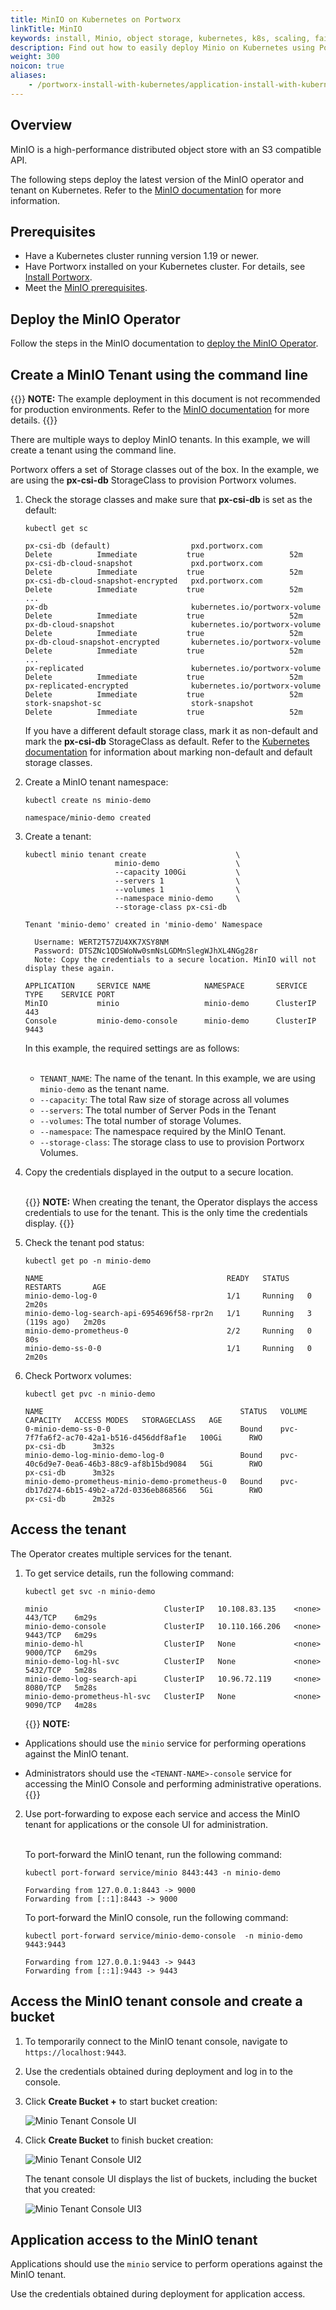 ```yaml
---
title: MinIO on Kubernetes on Portworx
linkTitle: MinIO
keywords: install, Minio, object storage, kubernetes, k8s, scaling, failover
description: Find out how to easily deploy Minio on Kubernetes using Portworx to preserve state!
weight: 300
noicon: true
aliases:
    - /portworx-install-with-kubernetes/application-install-with-kubernetes/minio
---
```


## Overview
MinIO is a high-performance distributed object store with an S3 compatible API.
   
The following steps deploy the latest version of the MinIO operator and tenant on Kubernetes. Refer to the [MinIO documentation](https://min.io/docs/minio/kubernetes/upstream/operations/installation.html) for more information.

## Prerequisites

- Have a Kubernetes cluster running version 1.19 or newer.
- Have Portworx installed on your Kubernetes cluster. For details, see [Install Portworx](/install-portworx/).
- Meet the [MinIO prerequisites](https://min.io/docs/minio/kubernetes/upstream/operations/installation.html#prerequisites).

## Deploy the MinIO Operator

Follow the steps in the MinIO documentation to [deploy the MinIO Operator](https://min.io/docs/minio/kubernetes/upstream/operations/installation.html#procedure).

## Create a MinIO Tenant using the command line

{{<info>}}
**NOTE:** The example deployment in this document is not recommended for production environments. Refer to the [MinIO documentation](https://min.io/docs/minio/kubernetes/upstream/operations/install-deploy-manage/deploy-minio-tenant.html#minio-k8s-deploy-minio-tenant) for more details.
{{</info>}}

There are multiple ways to deploy MinIO tenants. In this example, we will create a tenant using the command line.

Portworx offers a set of Storage classes out of the box. In the example, we are using the **px-csi-db** StorageClass to provision Portworx volumes.

1. Check the storage classes and make sure that **px-csi-db** is set as the default:

    ```text
    kubectl get sc
    ```
    ```output
    px-csi-db (default)                  pxd.portworx.com                Delete          Immediate           true                   52m
    px-csi-db-cloud-snapshot             pxd.portworx.com                Delete          Immediate           true                   52m
    px-csi-db-cloud-snapshot-encrypted   pxd.portworx.com                Delete          Immediate           true                   52m
    ...
    px-db                                kubernetes.io/portworx-volume   Delete          Immediate           true                   52m
    px-db-cloud-snapshot                 kubernetes.io/portworx-volume   Delete          Immediate           true                   52m
    px-db-cloud-snapshot-encrypted       kubernetes.io/portworx-volume   Delete          Immediate           true                   52m
    ...
    px-replicated                        kubernetes.io/portworx-volume   Delete          Immediate           true                   52m
    px-replicated-encrypted              kubernetes.io/portworx-volume   Delete          Immediate           true                   52m
    stork-snapshot-sc                    stork-snapshot                  Delete          Immediate           true                   52m
    ```

    If you have a different default storage class, mark it as non-default and mark the **px-csi-db**  StorageClass as default. Refer to the [Kubernetes documentation](https://kubernetes.io/docs/tasks/administer-cluster/change-default-storage-class/#changing-the-default-storageclass) for information about marking non-default and default storage classes.

2. Create a MinIO tenant namespace:

    ```text
    kubectl create ns minio-demo
    ```
    ```output
    namespace/minio-demo created
    ```

3. Create a tenant:

    ```text
    kubectl minio tenant create                    \
                        minio-demo                 \
                        --capacity 100Gi           \
                        --servers 1                \
                        --volumes 1                \
                        --namespace minio-demo     \
                        --storage-class px-csi-db
    ```
    ```output
    Tenant 'minio-demo' created in 'minio-demo' Namespace

      Username: WERT2T57ZU4XK7XSY8NM
      Password: DTSZNc1QDSWoNw0smNsLGDMnSlegWJhXL4NGg28r
      Note: Copy the credentials to a secure location. MinIO will not display these again.

    APPLICATION     SERVICE NAME            NAMESPACE       SERVICE TYPE    SERVICE PORT
    MinIO           minio                   minio-demo      ClusterIP       443
    Console         minio-demo-console      minio-demo      ClusterIP       9443
    ```

    In this example, the required settings are as follows:<br><br>

    * `TENANT_NAME`: The name of the tenant. In this example, we are using `minio-demo` as the tenant name.
    * `--capacity`: The total Raw size of storage across all volumes
    * `--servers`: The total number of Server Pods in the Tenant
    * `--volumes`: The total number of storage Volumes.
    * `--namespace`: The namespace required by the MinIO Tenant.
    * `--storage-class`: The storage class to use to provision Portworx Volumes.

4. Copy the credentials displayed in the output to a secure location.<br><br>

    {{<info>}}
**NOTE:** When creating the tenant, the Operator displays the access credentials to use for the tenant. This is the only time the credentials display.
    {{</info>}}

5. Check the tenant pod status: <!-- what is the user checking for? -->

    ```text
    kubectl get po -n minio-demo
    ```
    ```output
    NAME                                         READY   STATUS    RESTARTS       AGE
    minio-demo-log-0                             1/1     Running   0              2m20s
    minio-demo-log-search-api-6954696f58-rpr2n   1/1     Running   3 (119s ago)   2m20s
    minio-demo-prometheus-0                      2/2     Running   0              80s
    minio-demo-ss-0-0                            1/1     Running   0              2m20s
    ```

6. Check Portworx volumes: <!-- what is the user checking for? -->

    ```text
    kubectl get pvc -n minio-demo
    ```
    ```output
    NAME                                            STATUS   VOLUME                                     CAPACITY   ACCESS MODES   STORAGECLASS   AGE
    0-minio-demo-ss-0-0                             Bound    pvc-7f7fa6f2-ac70-42a1-b516-d456ddf8af1e   100Gi      RWO            px-csi-db      3m32s
    minio-demo-log-minio-demo-log-0                 Bound    pvc-40c6d9e7-0ea6-46b3-88c9-af8b15bd9084   5Gi        RWO            px-csi-db      3m32s
    minio-demo-prometheus-minio-demo-prometheus-0   Bound    pvc-db17d274-6b15-49b2-a72d-0336eb868566   5Gi        RWO            px-csi-db      2m32s
    ```

## Access the tenant

The Operator creates multiple services for the tenant.

1. To get service details, run the following command:

    ```text
    kubectl get svc -n minio-demo
    ```
    ```output
    minio                          ClusterIP   10.108.83.135    <none>        443/TCP    6m29s
    minio-demo-console             ClusterIP   10.110.166.206   <none>        9443/TCP   6m29s
    minio-demo-hl                  ClusterIP   None             <none>        9000/TCP   6m29s
    minio-demo-log-hl-svc          ClusterIP   None             <none>        5432/TCP   5m28s
    minio-demo-log-search-api      ClusterIP   10.96.72.119     <none>        8080/TCP   5m28s
    minio-demo-prometheus-hl-svc   ClusterIP   None             <none>        9090/TCP   4m28s
    ```

    {{<info>}}
**NOTE:**

* Applications should use the `minio` service for performing operations against the MinIO tenant.

* Administrators should use the `<TENANT-NAME>-console` service for accessing the MinIO Console and performing administrative operations.
    {{</info>}}

2. Use port-forwarding to expose each service and access the MinIO tenant for applications or the console UI for administration.<br><br>

    To port-forward the MinIO tenant, run the following command:

    ```text
    kubectl port-forward service/minio 8443:443 -n minio-demo
    ```
    ```output
    Forwarding from 127.0.0.1:8443 -> 9000
    Forwarding from [::1]:8443 -> 9000
    ```

    To port-forward the MinIO console, run the following command:
    
    ```text
    kubectl port-forward service/minio-demo-console  -n minio-demo 9443:9443
    ```
    ```output
    Forwarding from 127.0.0.1:9443 -> 9443
    Forwarding from [::1]:9443 -> 9443
    ```

## Access the MinIO tenant console and create a bucket

1. To temporarily connect to the MinIO tenant console, navigate to `https://localhost:9443`.

2. Use the credentials obtained during deployment and log in to the console.

3. Click **Create Bucket +** to start bucket creation:

    ![Minio Tenant Console UI](/img/MinioOperatortenantConsole.png)

4. Click **Create Bucket** to finish bucket creation:

    ![Minio Tenant Console UI2](/img/MinioOperatortenantBucket.png)

    The tenant console UI displays the list of buckets, including the bucket that you created:

    ![Minio Tenant Console UI3](/img/MinioOperatortenantBucket2.png)

## Application access to the MinIO tenant

Applications should use the `minio` service to perform operations against the MinIO tenant.

Use the credentials obtained during deployment for application access.

